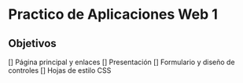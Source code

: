 # Practico de Aplicaciones Web 1

## Objetivos

[] Página principal y enlaces
[] Presentación
[] Formulario y diseño de controles
[] Hojas de estilo CSS

